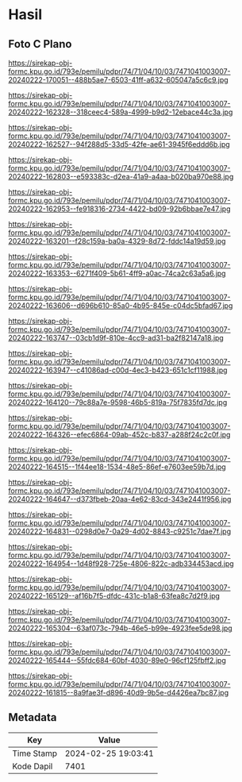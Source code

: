 # Hasil

## Foto C Plano

https://sirekap-obj-formc.kpu.go.id/793e/pemilu/pdpr/74/71/04/10/03/7471041003007-20240222-170051--488b5ae7-6503-41ff-a632-605047a5c6c9.jpg

https://sirekap-obj-formc.kpu.go.id/793e/pemilu/pdpr/74/71/04/10/03/7471041003007-20240222-162328--318ceec4-589a-4999-b9d2-12ebace44c3a.jpg

https://sirekap-obj-formc.kpu.go.id/793e/pemilu/pdpr/74/71/04/10/03/7471041003007-20240222-162527--94f288d5-33d5-42fe-ae61-3945f6eddd6b.jpg

https://sirekap-obj-formc.kpu.go.id/793e/pemilu/pdpr/74/71/04/10/03/7471041003007-20240222-162803--e593383c-d2ea-41a9-a4aa-b020ba970e88.jpg

https://sirekap-obj-formc.kpu.go.id/793e/pemilu/pdpr/74/71/04/10/03/7471041003007-20240222-162953--fe918316-2734-4422-bd09-92b6bbae7e47.jpg

https://sirekap-obj-formc.kpu.go.id/793e/pemilu/pdpr/74/71/04/10/03/7471041003007-20240222-163201--f28c159a-ba0a-4329-8d72-fddc14a19d59.jpg

https://sirekap-obj-formc.kpu.go.id/793e/pemilu/pdpr/74/71/04/10/03/7471041003007-20240222-163353--6271f409-5b61-4ff9-a0ac-74ca2c63a5a6.jpg

https://sirekap-obj-formc.kpu.go.id/793e/pemilu/pdpr/74/71/04/10/03/7471041003007-20240222-163606--d696b610-85a0-4b95-845e-c04dc5bfad67.jpg

https://sirekap-obj-formc.kpu.go.id/793e/pemilu/pdpr/74/71/04/10/03/7471041003007-20240222-163747--03cb1d9f-810e-4cc9-ad31-ba2f82147a18.jpg

https://sirekap-obj-formc.kpu.go.id/793e/pemilu/pdpr/74/71/04/10/03/7471041003007-20240222-163947--c41086ad-c00d-4ec3-b423-651c1cf11988.jpg

https://sirekap-obj-formc.kpu.go.id/793e/pemilu/pdpr/74/71/04/10/03/7471041003007-20240222-164120--79c88a7e-9598-46b5-819a-75f7835fd7dc.jpg

https://sirekap-obj-formc.kpu.go.id/793e/pemilu/pdpr/74/71/04/10/03/7471041003007-20240222-164326--efec6864-09ab-452c-b837-a288f24c2c0f.jpg

https://sirekap-obj-formc.kpu.go.id/793e/pemilu/pdpr/74/71/04/10/03/7471041003007-20240222-164515--1f44ee18-1534-48e5-86ef-e7603ee59b7d.jpg

https://sirekap-obj-formc.kpu.go.id/793e/pemilu/pdpr/74/71/04/10/03/7471041003007-20240222-164647--d373fbeb-20aa-4e62-83cd-343e2441f956.jpg

https://sirekap-obj-formc.kpu.go.id/793e/pemilu/pdpr/74/71/04/10/03/7471041003007-20240222-164831--0298d0e7-0a29-4d02-8843-c9251c7dae7f.jpg

https://sirekap-obj-formc.kpu.go.id/793e/pemilu/pdpr/74/71/04/10/03/7471041003007-20240222-164954--1d48f928-725e-4806-822c-adb334453acd.jpg

https://sirekap-obj-formc.kpu.go.id/793e/pemilu/pdpr/74/71/04/10/03/7471041003007-20240222-165129--af16b7f5-dfdc-431c-b1a8-63fea8c7d2f9.jpg

https://sirekap-obj-formc.kpu.go.id/793e/pemilu/pdpr/74/71/04/10/03/7471041003007-20240222-165304--63af073c-794b-46e5-b99e-4923fee5de98.jpg

https://sirekap-obj-formc.kpu.go.id/793e/pemilu/pdpr/74/71/04/10/03/7471041003007-20240222-165444--55fdc684-60bf-4030-89e0-96cf125fbff2.jpg

https://sirekap-obj-formc.kpu.go.id/793e/pemilu/pdpr/74/71/04/10/03/7471041003007-20240222-161815--8a9fae3f-d896-40d9-9b5e-d4426ea7bc87.jpg


## Metadata

| Key        | Value               |
| ---------- | ------------------- |
| Time Stamp | 2024-02-25 19:03:41 |
| Kode Dapil | 7401                |



